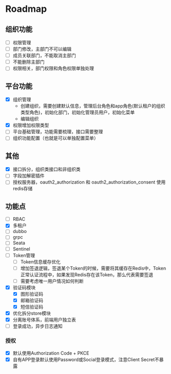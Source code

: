 # Roadmap

## 组织功能
 - [ ] 权限管理
 - [ ] 部门修改，主部门不可以编辑
 - [ ] 成员关联部门，不能取消主部门
 - [ ] 不能删除主部门
 - [ ] 权限相关，部门权限和角色权限单独处理

## 平台功能
 - [x] 组织管理
   - 创建组织，需要创建默认信息，管理后台角色和app角色(默认租户的组织类型角色)，初始化部门，初始化管理员用户，初始化菜单
   - 编辑组织
 - [x] 权限增加权限类型
 - [ ] 平台基础管理，功能需要梳理，接口需要整理
 - [ ] 组织功能配置（也就是可以单独配置菜单）

## 其他
 - [x] 接口拆分，组织类接口和非组织类
 - [ ] 字段加解密插件
 - [ ] 授权服务器，oauth2_authorization 和 oauth2_authorization_consent 使用redis存储

## 功能点
* [ ] RBAC
* [X] 多租户
* [ ] dubbo
* [ ] grpc
* [ ] Seata
* [ ] Sentinel
* [ ] Token管理
   * [ ] Token信息缓存优化
   * [ ] 增加签退逻辑，签退某个Token的时候，需要将其缓存在Redis中，Token正常认证流程中，如果发现Redis存在该Token，那么代表需要签退
   * [ ] 需要考虑唯一用户情况如何判断
* [x] 验证码模块
   * [x] 图形验证码
   * [x] 邮箱验证码
   * [x] 短信验证码
* [x] 优化拆分store模块
* [x] 分离账号体系，前端用户独立表
* [ ] 登录成功，异步日志通知

### 授权
* [x] 默认使用Authorization Code + PKCE
* [x] 自有APP登录默认使用Password或Social登录模式，注意Client Secret不暴露
